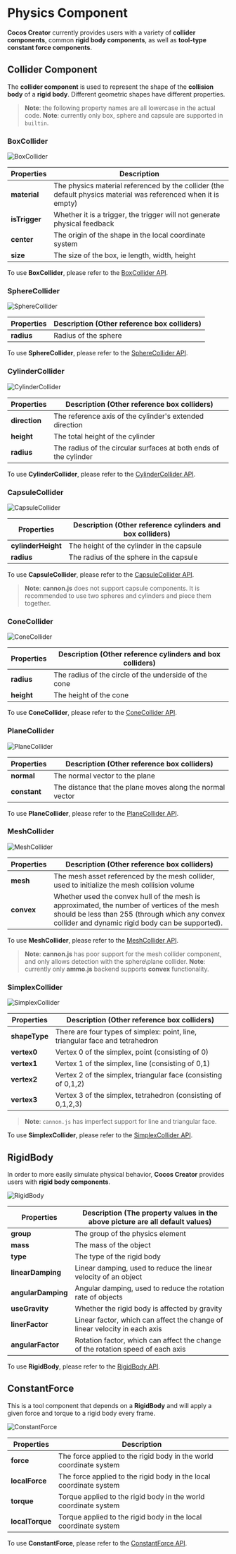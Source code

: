 # Physics Component

__Cocos Creator__ currently provides users with a variety of __collider components__, common __rigid body components__, as well as __tool-type constant force components__.

## Collider Component

The __collider component__ is used to represent the shape of the __collision body__ of a __rigid body__. Different geometric shapes have different properties.

> **Note**: the following property names are all lowercase in the actual code.
> **Note**: currently only box, sphere and capsule are supported in `builtin`.

### BoxCollider

![BoxCollider](img/collider-box.jpg)

  Properties | Description
  ---|---
  **material** | The physics material referenced by the collider (the default physics material was referenced when it is empty)
  **isTrigger** | Whether it is a trigger, the trigger will not generate physical feedback
  **center** | The origin of the shape in the local coordinate system
  **size** | The size of the box, ie length, width, height

To use __BoxCollider__, please refer to the [BoxCollider API](https://docs.cocos.com/creator/3.4/api/en/#/docs/3.4/en/physics/Class/BoxCollider).

### SphereCollider

![SphereCollider](img/collider-sphere.jpg)

Properties | Description (Other reference box colliders)
---|---
**radius** | Radius of the sphere

To use __SphereCollider__, please refer to the [SphereCollider API](https://docs.cocos.com/creator/3.4/api/en/#/docs/3.4/en/physics/Class/SphereCollider).

### CylinderCollider

![CylinderCollider](img/collider-cylinder.jpg)

Properties | Description (Other reference box colliders)
---|---
**direction** | The reference axis of the cylinder's extended direction
**height** | The total height of the cylinder
**radius** | The radius of the circular surfaces at both ends of the cylinder

To use __CylinderCollider__, please refer to the [CylinderCollider API](https://docs.cocos.com/creator/3.4/api/en/#/docs/3.4/en/physics/Class/CylinderCollider).

### CapsuleCollider

![CapsuleCollider](img/collider-capsule.jpg)

Properties | Description (Other reference cylinders and box colliders)
---|---
**cylinderHeight** | The height of the cylinder in the capsule
**radius** | The radius of the sphere in the capsule

To use __CapsuleCollider__, please refer to the [CapsuleCollider API](https://docs.cocos.com/creator/3.4/api/en/#/docs/3.4/en/physics/Class/CapsuleCollider).

> **Note**: __cannon.js__ does not support capsule components. It is recommended to use two spheres and cylinders and piece them together.

### ConeCollider

![ConeCollider](img/collider-cone.jpg)

Properties | Description (Other reference cylinders and box colliders)
---|---
**radius** | The radius of the circle of the underside of the cone
**height** | The height of the cone

To use __ConeCollider__, please refer to the [ConeCollider API](https://docs.cocos.com/creator/3.4/api/en/#/docs/3.4/en/physics/Class/ConeCollider).

### PlaneCollider

![PlaneCollider](img/collider-plane.jpg)

Properties | Description (Other reference box colliders)
---|---
**normal** | The normal vector to the plane
**constant** | The distance that the plane moves along the normal vector

To use __PlaneCollider__, please refer to the [PlaneCollider API](https://docs.cocos.com/creator/3.4/api/en/#/docs/3.4/en/physics/Class/PlaneCollider).

### MeshCollider

![MeshCollider](img/collider-mesh.jpg)

Properties | Description (Other reference box colliders)
---|---
**mesh** | The mesh asset referenced by the mesh collider, used to initialize the mesh collision volume
**convex** | Whether used the convex hull of the mesh is approximated, the number of vertices of the mesh should be less than 255 (through which any convex collider and dynamic rigid body can be supported).

To use __MeshCollider__, please refer to the [MeshCollider API](https://docs.cocos.com/creator/3.4/api/en/#/docs/3.4/en/physics/Class/MeshCollider).

> **Note**: __cannon.js__ has poor support for the mesh collider component, and only allows detection with the sphere\plane collider.
> **Note**: currently only __ammo.js__ backend supports __convex__ functionality.

### SimplexCollider

![SimplexCollider](img/collider-simplex.jpg)

Properties | Description (Other reference box colliders)
---|---
**shapeType** | There are four types of simplex: point, line, triangular face and tetrahedron
**vertex0** | Vertex 0 of the simplex, point (consisting of 0)
**vertex1** | Vertex 1 of the simplex, line (consisting of 0,1)
**vertex2** | Vertex 2 of the simplex, triangular face (consisting of 0,1,2)
**vertex3** | Vertex 3 of the simplex, tetrahedron (consisting of 0,1,2,3)

> **Note**: `cannon.js` has imperfect support for line and triangular face.

To use __SimplexCollider__, please refer to the [SimplexCollider API](https://docs.cocos.com/creator/3.4/api/en/#/docs/3.4/en/physics/Class/SimplexCollider).

## RigidBody

In order to more easily simulate physical behavior, __Cocos Creator__ provides users with __rigid body components__.

![RigidBody](img/rigid-body.jpg)

Properties | Description (The property values ​​in the above picture are all default values)
---|---
**group** | The group of the physics element
**mass** | The mass of the object
**type** | The type of the rigid body
**linearDamping** | Linear damping, used to reduce the linear velocity of an object
**angularDamping** | Angular damping, used to reduce the rotation rate of objects
**useGravity** | Whether the rigid body is affected by gravity
**linerFactor** | Linear factor, which can affect the change of linear velocity in each axis
**angularFactor** | Rotation factor, which can affect the change of the rotation speed of each axis

To use __RigidBody__, please refer to the [RigidBody API](https://docs.cocos.com/creator/3.4/api/en/#/docs/3.4/en/physics/Class/RigidBody).

## ConstantForce

This is a tool component that depends on a __RigidBody__ and will apply a given force and torque to a rigid body every frame.

![ConstantForce](img/constant-force.jpg)

Properties | Description
---|---
**force** | The force applied to the rigid body in the world coordinate system
**localForce** | The force applied to the rigid body in the local coordinate system
**torque** | Torque applied to the rigid body in the world coordinate system
**localTorque** | Torque applied to the rigid body in the local coordinate system

To use __ConstantForce__, please refer to the [ConstantForce API](https://docs.cocos.com/creator/3.4/api/en/#/docs/3.4/en/physics/Class/ConstantForce).
